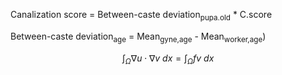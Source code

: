 Canalization score = Between-caste deviation<sub>pupa.old</sub> * C.score

Between-caste deviation<sub>age</sub> = Mean<sub>gyne,age</sub> - Mean<sub>worker,age</sub>)

$$\int_\Omega \nabla u \cdot \nabla v~dx = \int_\Omega fv~dx$$

